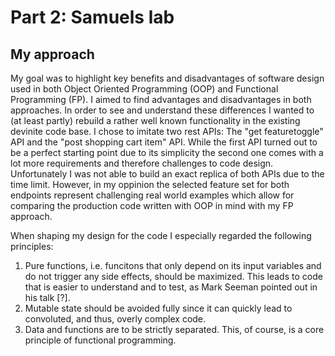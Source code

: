 # Part 2: Samuels lab

## My approach
My goal was to highlight key benefits and disadvantages of software design used in both Object Oriented Programming (OOP) and 
Functional Programming (FP). I aimed to find advantages and disadvantages in both approaches. In order to see and understand these
differences I wanted to (at least partly) rebuild a rather well known functionality in the existing devinite code base. I chose to
imitate two rest APIs: The "get featuretoggle" API and the "post shopping cart item" API. While the first API turned out to be a
perfect starting point due to its simplicity the second one comes with a lot more requirements and therefore challenges to code
design. Unfortunately I was not able to build an exact replica of both APIs due to the time limit. However, in my oppinion the
selected feature set for both endpoints represent challenging real world examples which allow for comparing the production code
written with OOP in mind with my FP approach.

When shaping my design for the code I especially regarded the following principles:

1. Pure functions, i.e. funcitons that only depend on its input variables and do not trigger any side effects, should be maximized.
   This leads to code that is easier to understand and to test, as Mark Seeman pointed out in his talk [?].
2. Mutable state should be avoided fully since it can quickly lead to convoluted, and thus, overly complex code.
3. Data and functions are to be strictly separated. This, of course, is a core principle of functional programming.
